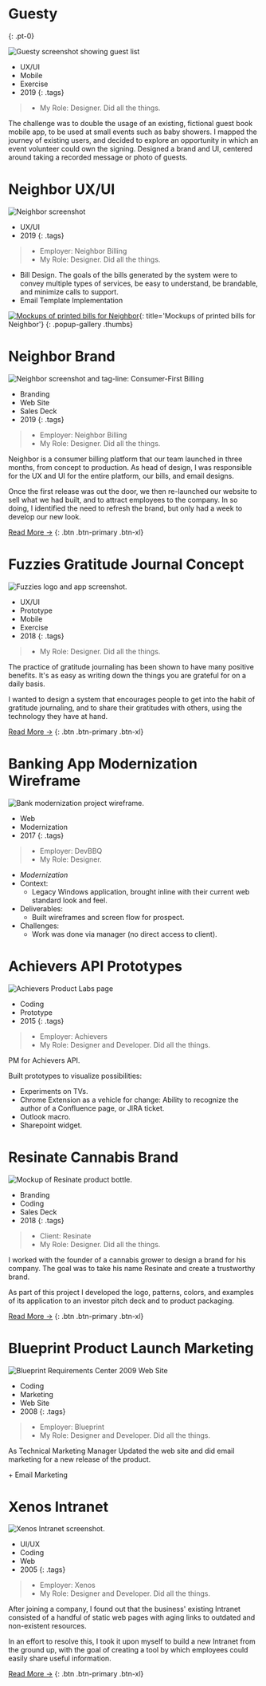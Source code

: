 # Guesty
{: .pt-0}

![Guesty screenshot showing guest list](images/portfolio/guesty.jpg)

- UX/UI
- Mobile
- Exercise
- 2019
{: .tags}

> - My Role: Designer. Did all the things.

The challenge was to double the usage of an existing, fictional guest book mobile app, to be used at small events such as baby showers. I mapped the journey of existing users, and decided to explore an opportunity in which an event volunteer could own the signing. Designed a brand and UI, centered around taking a recorded message or photo of guests.


# Neighbor UX/UI

![Neighbor screenshot](images/portfolio-neighbor/screen-desk-sm.jpg)

- UX/UI
- 2019
{: .tags}

> - Employer: Neighbor Billing
> - My Role: Designer. Did all the things.

- Bill Design. The goals of the bills generated by the system were to convey multiple types of services, be easy to understand, be brandable, and minimize calls to support.
- Email Template Implementation

[![Mockups of printed bills for Neighbor](images/portfolio-neighbor/bills.jpg)](images/portfolio-neighbor/bills.jpg){: title='Mockups of printed bills for Neighbor'}
{: .popup-gallery .thumbs}


# Neighbor Brand

![Neighbor screenshot and tag-line: Consumer-First Billing](images/portfolio/thumbnails/neighbor.jpg)

- Branding
- Web Site
- Sales Deck
- 2019
{: .tags}

> - Employer: Neighbor Billing
> - My Role: Designer. Did all the things.

Neighbor is a consumer billing platform that our team launched in three months, from concept to production. As head of design, I was responsible for the UX and UI for the entire platform, our bills, and email designs.

Once the first release was out the door, we then re-launched our website to sell what we had built, and to attract employees to the company. In so doing, I identified the need to refresh the brand, but only had a week to develop our new look.

[Read More →](neighbor-brand.html)
{: .btn .btn-primary .btn-xl}


# Fuzzies Gratitude Journal Concept

![Fuzzies logo and app screenshot.](images/portfolio/thumbnails/1.jpg)

- UX/UI
- Prototype
- Mobile
- Exercise
- 2018
{: .tags}

> - My Role: Designer. Did all the things.

The practice of gratitude journaling has been shown to have many positive benefits. It's as easy as writing down the things you are grateful for on a daily basis.

I wanted to design a system that encourages people to get into the habit of gratitude journaling, and to share their gratitudes with others, using the technology they have at hand.

[Read More →](fuzzies.html)
{: .btn .btn-primary .btn-xl}


# Banking App Modernization Wireframe

![Bank modernization project wireframe.](images/portfolio/bank-account-connect.jpg)

- Web
- Modernization
- 2017
{: .tags}

> - Employer: DevBBQ
> - My Role: Designer.

- _Modernization_
- Context:
	- Legacy Windows application, brought inline with their current web standard look and feel.
- Deliverables: 
	- Built wireframes and screen flow for prospect.
- Challenges:
	- Work was done via manager (no direct access to client).



# Achievers API Prototypes

![Achievers Product Labs page](images/portfolio/achievers-product-labs.jpg)

- Coding
- Prototype
- 2015
{: .tags}

> - Employer: Achievers
> - My Role: Designer and Developer. Did all the things.

PM for Achievers API.

Built prototypes to visualize possibilities:

- Experiments on TVs.
- Chrome Extension as a vehicle for change: Ability to recognize the author of a Confluence page, or JIRA ticket.
- Outlook macro.
- Sharepoint widget.


# Resinate Cannabis Brand

![Mockup of Resinate product bottle.](images/portfolio-resinate/resinate-bottle.png)

- Branding
- Coding
- Sales Deck
- 2018
{: .tags}

> - Client: Resinate
> - My Role: Designer. Did all the things.

I worked with the founder of a cannabis grower to design a brand for his company. The goal was to take his name Resinate and create a trustworthy brand.

As part of this project I developed the logo, patterns, colors, and examples of its application to an investor pitch deck and to product packaging.

[Read More →](resinate.html)
{: .btn .btn-primary .btn-xl}


# Blueprint Product Launch Marketing

![Blueprint Requirements Center 2009 Web Site](images/portfolio/blueprint-rc2009.png)

- Coding
- Marketing
- Web Site
- 2008
{: .tags}

> - Employer: Blueprint
> - My Role: Designer and Developer. Did all the things.

As Technical Marketing Manager
Updated the web site and did email marketing for a new release of the product.

\+ Email Marketing


# Xenos Intranet

![Xenos Intranet screenshot.](images/portfolio/xenos-intranet.png)

- UI/UX
- Coding
- Web
- 2005
{: .tags}

> - Employer: Xenos
> - My Role: Designer and Developer. Did all the things.

After joining a company, I found out that the business' existing Intranet consisted of a handful of static web pages with aging links to outdated and non-existent resources.

In an effort to resolve this, I took it upon myself to build a new Intranet from the ground up, with the goal of creating a tool by which employees could easily share useful information.

[Read More →](xenos-intranet.html)
{: .btn .btn-primary .btn-xl}